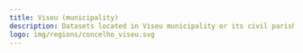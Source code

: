 ```yaml
---
title: Viseu (municipality)
description: Datasets located in Viseu municipality or its civil parishes.
logo: img/regions/concelho_viseu.svg
---
```

